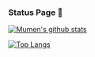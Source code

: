 <!-- ### Hi there 👋 -->

<!--
**alfuhigi/alfuhigi** is a ✨ _special_ ✨ repository because its `README.md` (this file) appears on your GitHub profile.

Here are some ideas to get you started:

- 🔭 I’m currently working on ...
- 🌱 I’m currently learning ...
- 👯 I’m looking to collaborate on ...
- 🤔 I’m looking for help with ...
- 💬 Ask me about ...
- 📫 How to reach me: ...
- 😄 Pronouns: ...
- ⚡ Fun fact: ...
-->


### Status Page 👻

[![Mumen's github stats](https://github-readme-stats.vercel.app/api?username=alfuhigi&show_icons=true&hide_border=true&theme=chartreuse-dark)](https://github.com/xzzyassin)


[![Top Langs](https://github-readme-stats.vercel.app/api/top-langs/?username=alfuhigi&layout=compact&hide_border=true&theme=chartreuse-dark)](https://github.com/xzzyassin)
